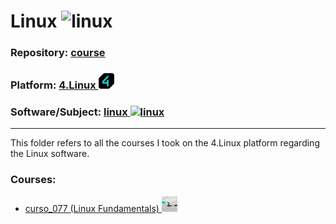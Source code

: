 # Linux <img src="https://cdn.jsdelivr.net/gh/devicons/devicon/icons/linux/linux-original.svg" alt="linux" width="auto" height="25">

### Repository: [course](../../)
### Platform: <a href="./">4.Linux   <img src="https://github.com/PedroHeeger/main/blob/main/0-aux/logos/plataforma/4.linux.png" alt="4.linux" width="auto" height="25"></a>
### Software/Subject: <a href="./">linux   <img src="https://cdn.jsdelivr.net/gh/devicons/devicon/icons/linux/linux-original.svg" alt="linux" width="auto" height="25"></a>

---

This folder refers to all the courses I took on the 4.Linux platform regarding the Linux software.

### Courses:
- <a href="./curso_077">curso_077 (Linux Fundamentals)   <img src="./curso_077/0-aux/logo_course.jpg" alt="curso_077" width="auto" height="25"></a>